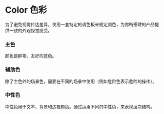 # Color 色彩

为了避免视觉传达差异，使用一套特定的调色板来规定颜色，为你所搭建的产品提供一致的外观视觉感受。

### 主色

颜色是鲜艳、友好的蓝色。

<template>
<el-row :gutter="12">
  <el-col :span="6" :xs="{span: 12}">
    <div class="demo-color-box bg-blue">
      Blue<div class="value">#409EFF</div>
    </div>
  </el-col>
</el-row>
</template>

### 辅助色

除了主色外的场景色，需要在不同的场景中使用（例如危险色表示危险的操作）。

<template>
<el-row :gutter="12">
  <el-col :span="6" :xs="{span: 12}">
    <div class="demo-color-box bg-success">Success<div class="value">#67C23A</div></div>
  </el-col>
  <el-col :span="6" :xs="{span: 12}">
    <div class="demo-color-box bg-warning">Warning<div class="value">#E6A23C</div></div>
  </el-col>
  <el-col :span="6" :xs="{span: 12}">
    <div class="demo-color-box bg-danger">Danger<div class="value">#F56C6C</div></div>
  </el-col>
  <el-col :span="6" :xs="{span: 12}">
    <div class="demo-color-box bg-info">Info<div class="value">#909399</div></div>
  </el-col>
</el-row>
</template>

### 中性色

中性色用于文本、背景和边框颜色。通过运用不同的中性色，来表现层次结构。

<template>
<el-row :gutter="12">
  <el-col :span="6" :xs="{span: 12}">
    <div class="demo-color-box-group">
      <div class="demo-color-box bg-text-primary">主要文字<div class="value">#303133</div></div>
      <div class="demo-color-box bg-text-regular">常规文字<div class="value">#606266</div></div>
      <div class="demo-color-box bg-text-secondary">次要文字<div class="value">#909399</div></div>
      <div class="demo-color-box bg-text-placeholder">占位文字<div class="value">#C0C4CC</div></div>
    </div>
  </el-col>
  <el-col :span="6" :xs="{span: 12}">
    <div class="demo-color-box-group">
      <div class="demo-color-box bg-border-base">一级边框<div class="value">#DCDFE6</div></div>
      <div class="demo-color-box bg-border-light">二级边框<div class="value">#E4E7ED</div></div>
      <div class="demo-color-box bg-border-lighter">三级边框<div class="value">#EBEEF5</div></div>
      <div class="demo-color-box bg-border-extra-light">四级边框<div class="value">#F2F6FC</div></div>
    </div>
  </el-col>
</el-row>
</template>

<style lang="scss">
  .demo-color-box {
    border-radius: 4px;
    padding: 20px;
    margin: 5px 0;
    height: 74px;
    box-sizing: border-box;
    color: #fff;
    font-size: 14px;

    & .value {
      font-size: 12px;
      opacity: 0.69;
      line-height: 24px;
    }
  }
  .demo-color-box-group {
    .demo-color-box {
      border-radius: 0;
      margin: 0;
    }
    .demo-color-box:first-child {
      border-radius: 4px 4px 0 0;
    }
    .demo-color-box:last-child {
      border-radius: 0 0 4px 4px;
    }
  }
  .bg-blue {
    background-color: #409EFF;
  }

  .bg-success {
    background-color: #67C23A;
  }
  .bg-warning {
    background-color: #E6A23C;
  }
  .bg-danger {
    background-color: #F56C6C;
  }
  .bg-info {
    background-color: #909399;
  }

  .bg-text-primary {
    background-color: #303133;
  }
  .bg-text-regular {
    background-color: #606266;
  }
  .bg-text-secondary {
    background-color: #909399;
  }
  .bg-text-placeholder {
    background-color: #c0c4cc;
  }

  .bg-border-base {
    background-color: #dcdfe6;
  }
  .bg-border-light {
    background-color: #e4e7ed;
  }
  .bg-border-lighter {
    background-color: #ebeef5;
  }
  .bg-border-extra-light {
    background-color: #f2f6fc;
  }

  [class*=" bg-border-"] {
    color: #303133;
  }
</style>
